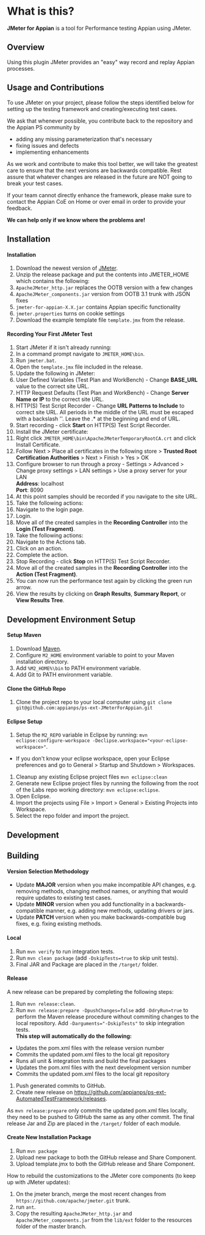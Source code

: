 # What is this? #

**JMeter for Appian** is a tool for Performance testing Appian using JMeter.

## Overview ##

Using this plugin JMeter provides an "easy" way record and replay Appian processes.

## Usage and Contributions ##

To use JMeter on your project, please follow the steps identified below for setting up the testing framework and creating/executing test cases.

We ask that whenever possible, you contribute back to the repository and the Appian PS community by 
* adding any missing parameterization that's necessary
* fixing issues and defects
* implementing enhancements

As we work and contribute to make this tool better, we will take the greatest care to ensure that the next versions are backwards compatible. Rest assure that whatever changes are released in the future are NOT going to break your test cases.

If your team cannot directly enhance the framework, please make sure to contact the Appian CoE on Home or over email in order to provide your feedback. 

**We can help only if we know where the problems are!**

## Installation ##
#### Installation ###

1. Download the newest version of [JMeter](http://apache.mirror.serversaustralia.com.au//jmeter/binaries/apache-jmeter-3.0.zip).
1. Unzip the release package and put the contents into JMETER_HOME which contains the following:
 1. `ApacheJMeter_http.jar` replaces the OOTB version with a few changes
 1. `ApacheJMeter_components.jar` version from OOTB 3.1 trunk with JSON fixes
 1. `jmeter-for-appian-X.X.jar` contains Appian specific functionality
 1. `jmeter.properties` turns on cookie settings
1. Download the example template file `template.jmx` from the release.

#### Recording Your First JMeter Test ####

1. Start JMeter if it isn't already running:
 1. In a command prompt navigate to `JMETER_HOME\bin`.
 1. Run `jmeter.bat`.
1. Open the `template.jmx` file included in the release.
1. Update the following in JMeter:
 1. User Defined Variables (Test Plan and WorkBench) - Change **BASE_URL** value to the correct site URL.
 1. HTTP Request Defaults (Test Plan and WorkBench) - Change **Server Name or IP** to the correct site URL.
 1. HTTP(S) Test Script Recorder - Change **URL Patterns to Include** to correct site URL.  All periods in the middle of the URL must be escaped with a backslash '\'. Leave the .* at the beginning and end of URL.
1. Start recording - click **Start** on HTTP(S) Test Script Recorder.
1. Install the JMeter certificate:
 1. Right click `JMETER_HOME\bin\ApacheJMeterTemporaryRootCA.crt` and click Install Certificate.
 1. Follow Next > Place all certificates in the following store > **Trusted Root Certification Authorities** > Next > Finish > Yes > OK  
 1. Configure browser to run through a proxy - Settings > Advanced > Change proxy settings >
 LAN settings > Use a proxy server for your LAN<br />
 **Address**: localhost<br />
 **Port**: 8090
 1. At this point samples should be recorded if you navigate to the site URL.
1. Take the following actions:
 1. Navigate to the login page.
 1. Login.
1. Move all of the created samples in the **Recording Controller** into the **Login (Test Fragment)**.
1. Take the following actions:
 1. Navigate to the Actions tab.
 1. Click on an action.
 1. Complete the action.
1. Stop Recording - click **Stop** on HTTP(S) Test Script Recorder.
1. Move all of the created samples in the **Recording Controller** into the **Action (Test Fragment)**.
1. You can now run the performance test again by clicking the green run arrow.
1. View the results by clicking on **Graph Results**, **Summary Report**, or **View Results Tree**.
 
## Development Environment Setup ##

#### Setup Maven ####
1. Download [Maven](http://maven.apache.org/).
1. Configure `M2_HOME` environment variable to point to your Maven installation directory.
1. Add `%M2_HOME%\bin` to PATH environment variable.
1. Add Git to PATH environment variable.

#### Clone the GitHub Repo ####
1. Clone the project repo to your local computer using `git clone git@github.com:appianps/ps-ext-JMeterForAppian.git`

#### Eclipse Setup ####
1. Setup the `M2_REPO` variable in Eclipse by running: `mvn eclipse:configure-workspace -Declipse.workspace="<your-eclipse-workspace>"`.
  * If you don't know your eclipse workspace, open your Eclipse preferences and go to General > Startup and Shutdown > Workspaces.
1. Cleanup any existing Eclipse project files `mvn eclipse:clean`
1. Generate new Eclipse project files by running the following from the root of the Labs repo working directory: `mvn eclipse:eclipse`.
1. Open Eclipse.
1. Import the projects using File > Import > General > Existing Projects into Workspace.
1. Select the repo folder and import the project.

## Development ##

## Building ##
#### Version Selection Methodology ####
* Update **MAJOR** version when you make incompatible API changes, e.g. removing methods, changing method names, or anything that would require updates to existing test cases.
* Update **MINOR** version when you add functionality in a backwards-compatible manner, e.g. adding new methods, updating drivers or jars.
* Update **PATCH** version when you make backwards-compatible bug fixes, e.g. fixing existing methods.

#### Local ####
1. Run `mvn verify` to run integration tests.
1. Run `mvn clean package` (add `-DskipTests=true` to skip unit tests).
1. Final JAR and Package are placed in the `/target/` folder.

#### Release ####
A new release can be prepared by completing the following steps:

1. Run `mvn release:clean`.
1. Run `mvn release:prepare -DpushChanges=false` add `-DdryRun=true` to perform the Maven release procedure without commiting changes to the local repository. Add `-Darguments="-DskipTests"` to skip integration tests. <br>**This step will automatically do the following:**
 * Updates the pom.xml files with the release version number
 * Commits the updated pom.xml files to the local git repository
 * Runs all unit & integration tests and build the final packages
 * Updates the pom.xml files with the next development version number
 * Commits the updated pom.xml files to the local git repository
1. Push generated commits to GitHub.
1. Create new release on https://github.com/appianps/ps-ext-AutomatedTestFramework/releases.

As `mvn release:prepare` only commits the updated pom.xml files locally, they need to be pushed to GitHub the same as any other commit.
The final release Jar and Zip are placed in the `/target/` folder of each module.

#### Create New Installation Package ####
1. Run `mvn package`
1. Upload new package to both the GitHub release and Share Component.
1. Upload template.jmx to both the GitHub release and Share Component.

How to rebuild the customizations to the JMeter core components (to keep up with JMeter updates):

1. On the jmeter branch, merge the most recent changes from `https://github.com/apache/jmeter.git` trunk.
1. run `ant`.
1. Copy the resulting `ApacheJMeter_http.jar` and `ApacheJMeter_components.jar` from the `lib/ext` folder to the resources folder of the master branch.
